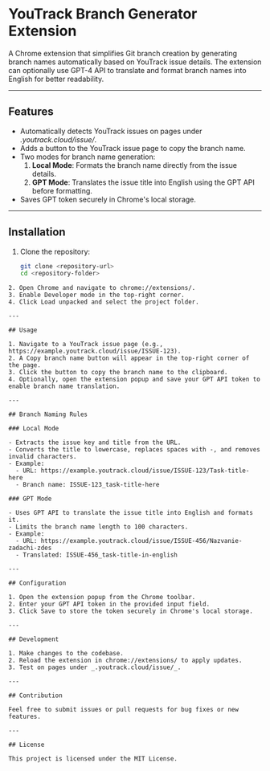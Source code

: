 # YouTrack Branch Generator Extension

A Chrome extension that simplifies Git branch creation by generating branch names automatically based on YouTrack issue details. The extension can optionally use GPT-4 API to translate and format branch names into English for better readability.

---

## Features

- Automatically detects YouTrack issues on pages under _.youtrack.cloud/issue/_.
- Adds a button to the YouTrack issue page to copy the branch name.
- Two modes for branch name generation:
  1. **Local Mode**: Formats the branch name directly from the issue details.
  2. **GPT Mode**: Translates the issue title into English using the GPT API before formatting.
- Saves GPT token securely in Chrome's local storage.

---

## Installation

1. Clone the repository:
   ```bash
   git clone <repository-url>
   cd <repository-folder>
   ```

```
2. Open Chrome and navigate to chrome://extensions/.
3. Enable Developer mode in the top-right corner.
4. Click Load unpacked and select the project folder.

---

## Usage

1. Navigate to a YouTrack issue page (e.g., https://example.youtrack.cloud/issue/ISSUE-123).
2. A Copy branch name button will appear in the top-right corner of the page.
3. Click the button to copy the branch name to the clipboard.
4. Optionally, open the extension popup and save your GPT API token to enable branch name translation.

---

## Branch Naming Rules

### Local Mode

- Extracts the issue key and title from the URL.
- Converts the title to lowercase, replaces spaces with -, and removes invalid characters.
- Example:
  - URL: https://example.youtrack.cloud/issue/ISSUE-123/Task-title-here
  - Branch name: ISSUE-123_task-title-here

### GPT Mode

- Uses GPT API to translate the issue title into English and formats it.
- Limits the branch name length to 100 characters.
- Example:
  - URL: https://example.youtrack.cloud/issue/ISSUE-456/Nazvanie-zadachi-zdes
  - Translated: ISSUE-456_task-title-in-english

---

## Configuration

1. Open the extension popup from the Chrome toolbar.
2. Enter your GPT API token in the provided input field.
3. Click Save to store the token securely in Chrome's local storage.

---

## Development

1. Make changes to the codebase.
2. Reload the extension in chrome://extensions/ to apply updates.
3. Test on pages under _.youtrack.cloud/issue/_.

---

## Contribution

Feel free to submit issues or pull requests for bug fixes or new features.

---

## License

This project is licensed under the MIT License.
```
